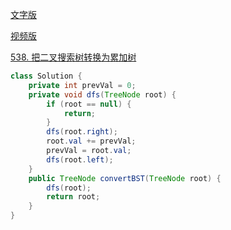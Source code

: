 [文字版](https://programmercarl.com/0538.%E6%8A%8A%E4%BA%8C%E5%8F%89%E6%90%9C%E7%B4%A2%E6%A0%91%E8%BD%AC%E6%8D%A2%E4%B8%BA%E7%B4%AF%E5%8A%A0%E6%A0%91.html)

[视频版](https://www.bilibili.com/video/BV1d44y1f7wP)

[538. 把二叉搜索树转换为累加树](https://leetcode.cn/problems/convert-bst-to-greater-tree)

```Java
class Solution {
    private int prevVal = 0;
    private void dfs(TreeNode root) {
        if (root == null) {
            return;
        }
        dfs(root.right);
        root.val += prevVal;
        prevVal = root.val;
        dfs(root.left);
    }
    public TreeNode convertBST(TreeNode root) {
        dfs(root);
        return root;
    }
}
```